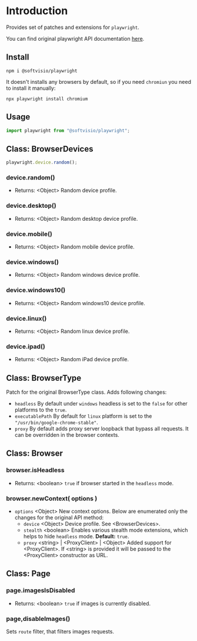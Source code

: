 # Introduction

Provides set of patches and extensions for `playwright`.

You can find original playwright API documentation [here](https://playwright.dev/docs/api/class-playwright/).

## Install

```shell
npm i @softvisio/playwright
```

It doesn't installs any browsers by default, so if you need `chromiun` you need to install it manually:

```shell
npx playwright install chromium
```

## Usage

```javascript
import playwright from "@softvisio/playwright";
```

## Class: BrowserDevices

```javascript
playwright.device.random();
```

### device.random()

-   Returns: <Object\> Random device profile.

### device.desktop()

-   Returns: <Object\> Random desktop device profile.

### device.mobile()

-   Returns: <Object\> Random mobile device profile.

### device.windows()

-   Returns: <Object\> Random windows device profile.

### device.windows10()

-   Returns: <Object\> Random windows10 device profile.

### device.linux()

-   Returns: <Object\> Random linux device profile.

### device.ipad()

-   Returns: <Object\> Random iPad device profile.

## Class: BrowserType

Patch for the original BrowserType class. Adds following changes:

-   `headless` By default under `windows` headless is set to the `false` for other platforms to the `true`.
-   `executablePath` By default for `linux` platform is set to the `"/usr/bin/google-chrome-stable"`.
-   `proxy` By default adds proxy server loopback that bypass all requests. It can be overridden in the browser contexts.

## Class: Browser

### browser.isHeadless

-   Returns: <boolean\> `true` if browser started in the `headless` mode.

### browser.newContext( options )

-   `options` <Object\> New context options. Below are enumerated only the changes for the original API method:
    -   `device` <Object\> Device profile. See <BrowserDevices\>.
    -   `stealth` <boolean\> Enables various stealth mode extensions, which helps to hide `headless` mode. **Default:** `true`.
    -   `proxy` <string\> | <ProxyClient\> | <Object\> Added support for <ProxyClient\>. If <string\> is provided it will be passed to the <ProxyClient\> constructor as URL.

## Class: Page

### page.imagesIsDisabled

-   Returns: <boolean\> `true` if images is currently disabled.

### page,disableImages()

Sets `route` filter, that filters images requests.
